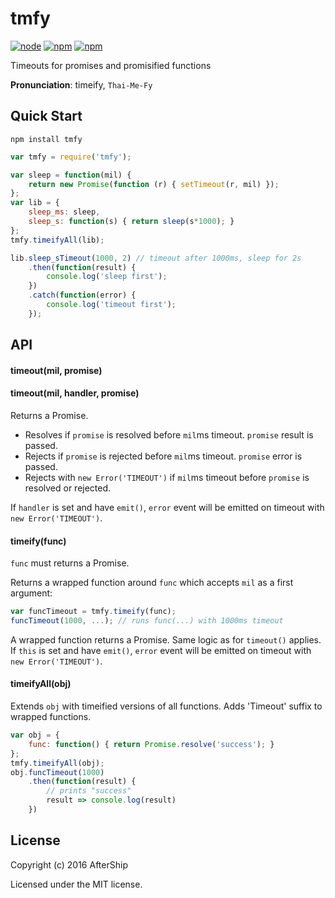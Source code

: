 # tmfy

[![node](https://img.shields.io/node/v/tmfy.svg)]()
[![npm](https://img.shields.io/npm/v/tmfy.svg)]()
[![npm](https://img.shields.io/npm/l/tmfy.svg)]()

Timeouts for promises and promisified functions

**Pronunciation**: timeify, `Thai-Me-Fy`

## Quick Start
```
npm install tmfy
```

```javascript
var tmfy = require('tmfy');

var sleep = function(mil) {
	return new Promise(function (r) { setTimeout(r, mil) });
};
var lib = {
	sleep_ms: sleep,
	sleep_s: function(s) { return sleep(s*1000); }
};
tmfy.timeifyAll(lib);

lib.sleep_sTimeout(1000, 2) // timeout after 1000ms, sleep for 2s
	.then(function(result) {
		console.log('sleep first');
	})
	.catch(function(error) {
		console.log('timeout first');
	});
```

## API

#### timeout(mil, promise)
#### timeout(mil, handler, promise)

Returns a Promise.
- Resolves if `promise` is resolved before `mil`ms timeout. `promise` result is passed.
- Rejects if `promise` is rejected before `mil`ms timeout. `promise` error is passed.
- Rejects with `new Error('TIMEOUT')` if `mil`ms timeout before `promise` is resolved or rejected.

If `handler` is set and have `emit()`, `error` event will be emitted on timeout with `new Error('TIMEOUT')`.

#### timeify(func)

`func` must returns a Promise.

Returns a wrapped function around `func` which accepts `mil` as a first argument:
```javascript
var funcTimeout = tmfy.timeify(func);
funcTimeout(1000, ...); // runs func(...) with 1000ms timeout
```

A wrapped function returns a Promise. Same logic as for `timeout()` applies.
If `this` is set and have `emit()`, `error` event will be emitted on timeout with `new Error('TIMEOUT')`.

#### timeifyAll(obj)

Extends `obj` with timeified versions of all functions. Adds 'Timeout' suffix to wrapped functions.
```javascript
var obj = {
	func: function() { return Promise.resolve('success'); }
};
tmfy.timeifyAll(obj);
obj.funcTimeout(1000)
	.then(function(result) {
		// prints "success"
		result => console.log(result)
	})
```

## License
Copyright (c) 2016 AfterShip

Licensed under the MIT license.
